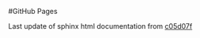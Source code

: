 #GitHub Pages

Last update of sphinx html documentation from [c05d07f](https://github.com/uibcdf/Taller-Python/tree/c05d07ff56ff4c2642092187780e082edb56fd99)
